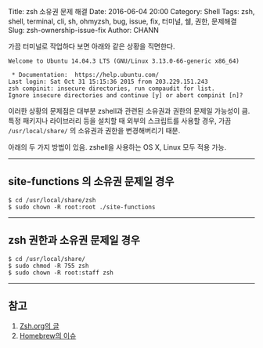 Title: zsh 소유권 문제 해결
Date: 2016-06-04 20:00
Category: Shell
Tags: zsh, shell, terminal, cli, sh, ohmyzsh, bug, issue, fix, 터미널, 쉘, 권한, 문제해결
Slug: zsh-ownership-issue-fix
Author: CHANN
<!--Summary: -->
가끔 터미널로 작업하다 보면 아래와 같은 상황을 직면한다.

```shell
Welcome to Ubuntu 14.04.3 LTS (GNU/Linux 3.13.0-66-generic x86_64)

 * Documentation:  https://help.ubuntu.com/
Last login: Sat Oct 31 15:15:36 2015 from 203.229.151.243
zsh compinit: insecure directories, run compaudit for list.
Ignore insecure directories and continue [y] or abort compinit [n]?
```

이러한 상황의 문제점은 대부분 zshell과 관련된 소유권과 권한의 문제일 가능성이 큼. 특정 패키지나 라이브러리 등을 설치할 때 외부의 스크립트를 사용할 경우, 가끔 `/usr/local/share/` 의 소유권과 권한을 변경해버리기 때문.

아래의 두 가지 방법이 있음. zshell을 사용하는 OS X, Linux 모두 적용 가능.

------

## site-functions 의 소유권 문제일 경우

```shell
$ cd /usr/local/share/zsh
$ sudo chown -R root:root ./site-functions
```

------

## zsh 권한과 소유권 문제일 경우

```shell
$ cd /usr/local/share/
$ sudo chmod -R 755 zsh
$ sudo chown -R root:staff zsh
```

------

## 참고
1. [Zsh.org의 글](http://www.zsh.org/mla/users/2012/msg00062.html)  
2. [Homebrew의 이슈](https://github.com/Homebrew/homebrew/issues/7801#issuecomment-2187273)

